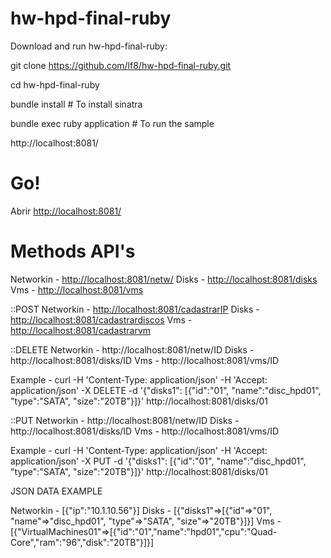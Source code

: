 hw-hpd-final-ruby
====
Download and run hw-hpd-final-ruby:

git clone https://github.com/lf8/hw-hpd-final-ruby.git

cd hw-hpd-final-ruby

bundle install                  # To install sinatra

bundle exec ruby application    # To run the sample

http://localhost:8081/

Go!
===

Abrir  [http://localhost:8081/](http://localhost:8081/)

Methods API's
=============

Networkin  	-  	[http://localhost:8081/netw/](http://localhost:8081/netw)
Disks  		-  	[http://localhost:8081/disks](http://localhost:8081/disks)
Vms  		-  	[http://localhost:8081/vms](http://localhost:8081/vms)

::POST
Networkin  	-  	[http://localhost:8081/cadastrarIP](http://localhost:8081/cadastrarIP)
Disks  		-  	[http://localhost:8081/cadastrardiscos](http://localhost:8081/cadastrardiscos)
Vms  		-  	[http://localhost:8081/cadastrarvm](http://localhost:8081/cadastrarvm)

::DELETE
Networkin  	-  	http://localhost:8081/netw/ID
Disks  		-  	http://localhost:8081/disks/ID
Vms  		-  	http://localhost:8081/vms/ID

Example 	- 	curl -H 'Content-Type: application/json' -H 'Accept: application/json' -X DELETE -d '{"disks1": [{"id":"01", "name":"disc_hpd01", "type":"SATA", "size":"20TB"}]}' http://localhost:8081/disks/01

::PUT
Networkin  	-  	http://localhost:8081/netw/ID
Disks  		-  	http://localhost:8081/disks/ID
Vms  		-  	http://localhost:8081/vms/ID

Example		- 	curl -H 'Content-Type: application/json' -H 'Accept: application/json' -X PUT -d '{"disks1": [{"id":"01", "name":"disc_hpd01", "type":"SATA", "size":"20TB"}]}' http://localhost:8081/disks/01


JSON DATA EXAMPLE

Networkin	- [{"ip":"10.1.10.56"}]
Disks		- [{"disks1"=>[{"id"=>"01", "name"=>"disc_hpd01", "type"=>"SATA", "size"=>"20TB"}]}]
Vms			- [{"VirtualMachines01"=>[{"id":"01","name":"hpd01","cpu":"Quad-Core","ram":"96","disk":"20TB"}]}]

